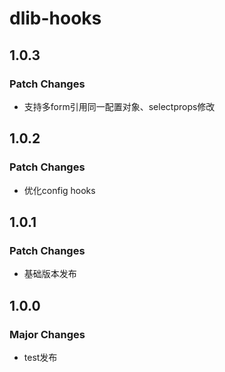 # dlib-hooks

## 1.0.3

### Patch Changes

- 支持多form引用同一配置对象、selectprops修改

## 1.0.2

### Patch Changes

- 优化config hooks

## 1.0.1

### Patch Changes

- 基础版本发布

## 1.0.0

### Major Changes

- test发布
